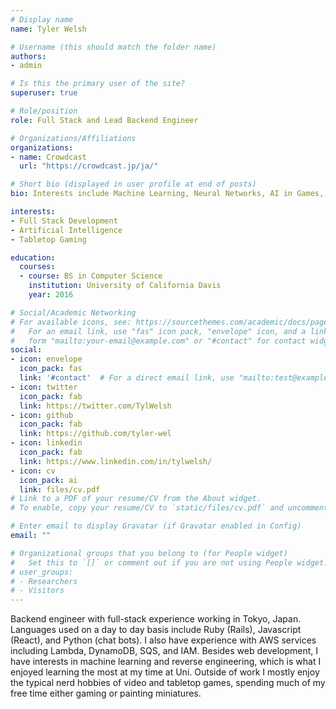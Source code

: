 ```yaml
---
# Display name
name: Tyler Welsh

# Username (this should match the folder name)
authors:
- admin

# Is this the primary user of the site?
superuser: true

# Role/position
role: Full Stack and Lead Backend Engineer

# Organizations/Affiliations
organizations:
- name: Crowdcast
  url: "https://crowdcast.jp/ja/"

# Short bio (displayed in user profile at end of posts)
bio: Interests include Machine Learning, Neural Networks, AI in Games, Full-Stack Development, and learning to make witty sentences.

interests:
- Full Stack Development
- Artificial Intelligence
- Tabletop Gaming

education:
  courses:
  - course: BS in Computer Science
    institution: University of California Davis
    year: 2016

# Social/Academic Networking
# For available icons, see: https://sourcethemes.com/academic/docs/page-builder/#icons
#   For an email link, use "fas" icon pack, "envelope" icon, and a link in the
#   form "mailto:your-email@example.com" or "#contact" for contact widget.
social:
- icon: envelope
  icon_pack: fas
  link: '#contact'  # For a direct email link, use "mailto:test@example.org".
- icon: twitter
  icon_pack: fab
  link: https://twitter.com/TylWelsh
- icon: github
  icon_pack: fab
  link: https://github.com/tyler-wel
- icon: linkedin
  icon_pack: fab
  link: https://www.linkedin.com/in/tylwelsh/
- icon: cv
  icon_pack: ai
  link: files/cv.pdf
# Link to a PDF of your resume/CV from the About widget.
# To enable, copy your resume/CV to `static/files/cv.pdf` and uncomment the lines below.

# Enter email to display Gravatar (if Gravatar enabled in Config)
email: ""

# Organizational groups that you belong to (for People widget)
#   Set this to `[]` or comment out if you are not using People widget.
# user_groups:
# - Researchers
# - Visitors
---
```

Backend engineer with full-stack experience working in Tokyo, Japan. Languages used on a day to day basis include Ruby (Rails), Javascript (React), and Python (chat bots). I also have experience with AWS services including Lambda, DynamoDB, SQS, and IAM. Besides web development, I have interests in machine learning and reverse engineering, which is what I enjoyed learning the most at my time at Uni. Outside of work I mostly enjoy the typical nerd hobbies of video and tabletop games, spending much of my free time either gaming or painting miniatures.

